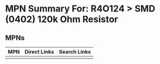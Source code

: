 



# MPN Summary For: R4O124 > SMD (0402) 120k Ohm Resistor

## MPNs
  

|MPN|Direct Links|Search Links|
| :--- | :--- | :--- |
||||
